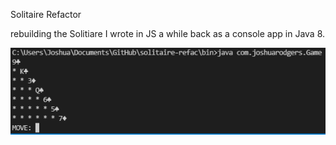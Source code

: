 Solitaire Refactor

rebuilding the Solitiare I wrote in JS a while back as a console app in Java 8.

![screenshot](demos/shot1.png)

